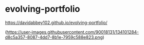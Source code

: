 # evolving-portfolio


https://davidabbey102.github.io/evolving-portfolio/

(https://user-images.githubusercontent.com/90018131/134101284-d8c5a357-8087-4dd7-8b1e-7959c588e823.png)
